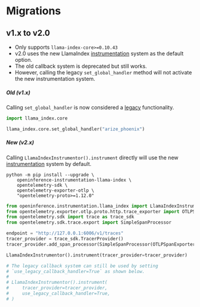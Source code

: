 # Migrations

## v1.x to v2.0

- Only supports `llama-index-core>=0.10.43`
- v2.0 uses the new LlamaIndex [instrumentation](https://docs.llamaindex.ai/en/stable/module_guides/observability/instrumentation/) system as the default option.
- The old callback system is deprecated but still works.
- However, calling the legacy `set_global_handler` method will not activate the new instrumentation system.

##### Old (v1.x)

Calling `set_global_handler` is now considered a [legacy](https://docs.llamaindex.ai/en/stable/module_guides/observability/) functionality.

```python
import llama_index.core

llama_index.core.set_global_handler("arize_phoenix")
```

##### New (v2.x)

Calling `LlamaIndexInstrumentor().instrument` directly will use the new [instrumentation](https://docs.llamaindex.ai/en/stable/module_guides/observability/instrumentation/) system by default.

```shell
python -m pip install --upgrade \
    openinference-instrumentation-llama-index \
    opentelemetry-sdk \
    opentelemetry-exporter-otlp \
    "opentelemetry-proto>=1.12.0"
```

```python
from openinference.instrumentation.llama_index import LlamaIndexInstrumentor
from opentelemetry.exporter.otlp.proto.http.trace_exporter import OTLPSpanExporter
from opentelemetry.sdk import trace as trace_sdk
from opentelemetry.sdk.trace.export import SimpleSpanProcessor

endpoint = "http://127.0.0.1:6006/v1/traces"
tracer_provider = trace_sdk.TracerProvider()
tracer_provider.add_span_processor(SimpleSpanProcessor(OTLPSpanExporter(endpoint)))

LlamaIndexInstrumentor().instrument(tracer_provider=tracer_provider)

# The legacy callback system can still be used by setting 
# `use_legacy_callback_handler=True` as shown below.
# 
# LlamaIndexInstrumentor().instrument(
#     tracer_provider=tracer_provider,
#     use_legacy_callback_handler=True,
# )
```
